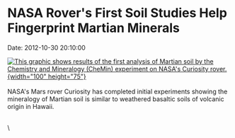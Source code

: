 NASA Rover\'s First Soil Studies Help Fingerprint Martian Minerals
==================================================================

Date: 2012-10-30 20:10:00

[![This graphic shows results of the first analysis of Martian soil by
the Chemistry and Mineralogy (CheMin) experiment on NASA\'s Curiosity
rover.](http://www.jpl.nasa.gov/images/msl/20121030/pia16217-th.jpg){width="100"
height="75"}](http://www.jpl.nasa.gov/news/news.php?release=2012-341&rn=news.xml&rst=3570)\
\
NASA\'s Mars rover Curiosity has completed initial experiments showing
the mineralogy of Martian soil is similar to weathered basaltic soils of
volcanic origin in Hawaii.

\
\
